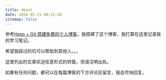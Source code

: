 ```yaml
---
title: about
date: 2016-05-21 09:21:56
sitemap: false
---
```


参考[Hexo + Git 搭建免费的个人博客](http://www.cylong.com/blog/2016/04/19/hexo-git/)，我搭建了这个博客，我打算在这里记录我的学习笔记。

希望我踩过的坑可以帮助到其他人。。。

这里列出的文章欢迎任意形式的转载，但请注明出处。

如果有任何问题，都可以在每篇博客的下方评论区留言，我会尽快回复。
